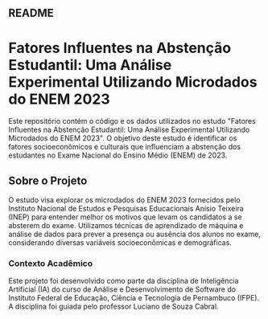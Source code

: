 ## README

# Fatores Influentes na Abstenção Estudantil: Uma Análise Experimental Utilizando Microdados do ENEM 2023

Este repositório contém o código e os dados utilizados no estudo "Fatores Influentes na Abstenção Estudantil: Uma Análise Experimental Utilizando Microdados do ENEM 2023". O objetivo deste estudo é identificar os fatores socioeconômicos e culturais que influenciam a abstenção dos estudantes no Exame Nacional do Ensino Médio (ENEM) de 2023.

## Sobre o Projeto

O estudo visa explorar os microdados do ENEM 2023 fornecidos pelo Instituto Nacional de Estudos e Pesquisas Educacionais Anísio Teixeira (INEP) para entender melhor os motivos que levam os candidatos a se absterem do exame. Utilizamos técnicas de aprendizado de máquina e análise de dados para prever a presença ou ausência dos alunos no exame, considerando diversas variáveis socioeconômicas e demográficas.

### Contexto Acadêmico

Este projeto foi desenvolvido como parte da disciplina de Inteligência Artificial (IA) do curso de Análise e Desenvolvimento de Software do Instituto Federal de Educação, Ciência e Tecnologia de Pernambuco (IFPE). A disciplina foi guiada pelo professor Luciano de Souza Cabral.
